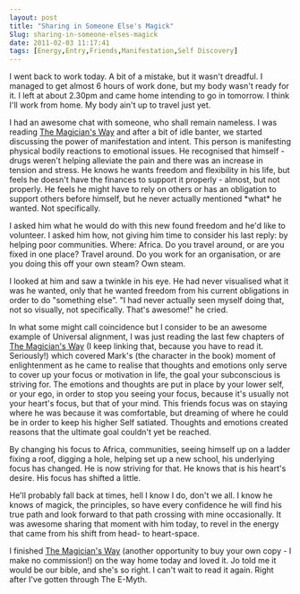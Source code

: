 ```yaml
---
layout: post
title: "Sharing in Someone Else's Magick"
Slug: sharing-in-someone-elses-magick
date: 2011-02-03 11:17:41
tags: [Energy,Entry,Friends,Manifestation,Self Discovery]
---
```

I went back to work today. A bit of a mistake, but it wasn't dreadful. I managed to get almost 6 hours of work done, but my body wasn't ready for it. I left at about 2.30pm and came home intending to go in tomorrow. I think I'll work from home. My body ain't up to travel just yet.

I had an awesome chat with someone, who shall remain nameless. I was reading [The Magician's Way](http://booko.com.au/books/isbn/9781577316879) and after a bit of idle banter, we started discussing the power of manifestation and intent. This person is manifesting physical bodily reactions to emotional issues. He recognised that himself - drugs weren't helping alleviate the pain and there was an increase in tension and stress. He knows he wants freedom and flexibility in his life, but feels he doesn't have the finances to support it properly - almost, but not properly. He feels he might have to rely on others or has an obligation to support others before himself, but he never actually mentioned \*what\* he wanted. Not specifically.

I asked him what he would do with this new found freedom and he'd like to volunteer. I asked him how, not giving him time to consider his last reply: by helping poor communities. Where: Africa. Do you travel around, or are you fixed in one place? Travel around. Do you work for an organisation, or are you doing this off your own steam? Own steam.

I looked at him and saw a twinkle in his eye. He had never visualised what it was he wanted, only that he wanted freedom from his current obligations in order to do "something else". "I had never actually seen myself doing that, not so visually, not specifically. That's awesome!" he cried.

In what some might call coincidence but I consider to be an awesome example of Universal alignment, I was just reading the last few chapters of [The Magician's Way](http://booko.com.au/books/isbn/9781577316879) (I keep linking that, because you have to read it. Seriously!) which covered Mark's (the character in the book) moment of enlightenment as he came to realise that thoughts and emotions only serve to cover up your focus or motivation in life, the goal your subconscious is striving for. The emotions and thoughts are put in place by your lower self, or your ego, in order to stop you seeing your focus, because it's usually not your heart's focus, but that of your mind. This friends focus was on staying where he was because it was comfortable, but dreaming of where he could be in order to keep his higher Self satiated. Thoughts and emotions created reasons that the ultimate goal couldn't yet be reached.

By changing his focus to Africa, communities, seeing himself up on a ladder fixing a roof, digging a hole, helping set up a new school, his underlying focus has changed. He is now striving for that. He knows that is his heart's desire. His focus has shifted a little.

He'll probably fall back at times, hell I know I do, don't we all. I know he knows of magick, the principles, so have every confidence he will find his true path and look forward to that path crossing with mine occasionally. It was awesome sharing that moment with him today, to revel in the energy that came from his shift from head- to heart-space.

I finished [The Magician's Way](http://booko.com.au/books/isbn/9781577316879) (another opportunity to buy your own copy - I make no commission!) on the way home today and loved it. Jo told me it would be our bible, and she's so right. I can't wait to read it again. Right after I've gotten through The E-Myth.
